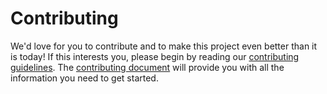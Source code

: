 # Contributing

We'd love for you to contribute and to make this project even better than it is today!
If this interests you, please begin by reading our [contributing guidelines](https://github.com/SpoonX/about/blob/master/CONTRIBUTING.md).
The [contributing document](https://github.com/SpoonX/about/blob/master/CONTRIBUTING.md) will provide you with all the information you need to get started.

